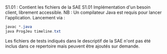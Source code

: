 S1.01 : Contient les fichiers de la SAE S1.01 Implémentation d'un besoin client, librement accessible.
NB : Un compilateur Java est requis pour lancer l'application.
Lancement via :
```Java
javac *.java
java ProgJeu timeline.txt
```
Les fichiers de tests indiqués dans le descriptif de la SAE n'ont pas été inclus dans ce repertoire mais peuvent être ajoutés sur demande.